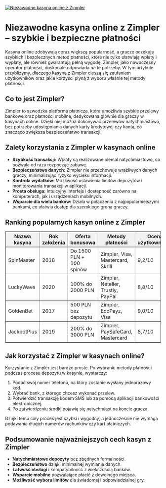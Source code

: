 [![Niezawodne kasyna online z Zimpler](https://123-caf.pages.dev/gitsignup.png)](https://vrmoo.ru/Bt82HjjY)

<h1>Niezawodne kasyna online z Zimpler – szybkie i bezpieczne płatności</h1> <p>Kasyna online zdobywają coraz większą popularność, a gracze oczekują szybkich i bezpiecznych metod płatności, które nie tylko ułatwiają wpłaty i wypłaty, ale również gwarantują pełną wygodę. Zimpler, jako nowoczesny operator płatności, doskonale odpowiada na te potrzeby. W tym artykule przybliżymy, dlaczego kasyna z Zimpler cieszą się zaufaniem użytkowników oraz jakie korzyści płyną z wyboru właśnie tej metody płatności.</p>  <h2>Co to jest Zimpler?</h2> <p>Zimpler to szwedzka platforma płatnicza, która umożliwia szybkie przelewy bankowe oraz płatności mobilne, dedykowana głównie dla graczy w kasynach online. Dzięki niej można dokonywać przelewów natychmiastowo, bez potrzeby udostępniania danych karty kredytowej czy konta, co znacząco zwiększa bezpieczeństwo transakcji.</p>  <h2>Zalety korzystania z Zimpler w kasynach online</h2> <ul>   <li><strong>Szybkość transakcji:</strong> Wpłaty są realizowane niemal natychmiastowo, co pozwala od razu rozpocząć zabawę.</li>   <li><strong>Bezpieczeństwo danych:</strong> Zimpler nie przechowuje wrażliwych danych graczy, minimalizując ryzyko wycieku informacji.</li>   <li><strong>Kontrola wydatków:</strong> Możliwość ustawienia limitów depozytów i monitorowania transakcji w aplikacji.</li>   <li><strong>Prosta obsługa:</strong> Intuicyjny interfejs i dostępność zarówno na komputerach, jak i urządzeniach mobilnych.</li>   <li><strong>Wsparcie dla wielu banków:</strong> Działa w połączeniu z najpopularniejszymi bankami, co ułatwia dostęp dla szerokiego grona graczy.</li> </ul>  <h2>Ranking popularnych kasyn online z Zimpler</h2> <table border="1" cellpadding="8" cellspacing="0" style="border-collapse: collapse; width: 100%; max-width: 700px;">   <thead>     <tr style="background-color: #f2f2f2;">       <th>Nazwa kasyna</th>       <th>Rok założenia</th>       <th>Oferta bonusowa</th>       <th>Metody płatności</th>       <th>Ocena użytkowników</th>     </tr>   </thead>   <tbody>     <tr>       <td>SpinMaster</td>       <td>2018</td>       <td>Do 1500 PLN + 100 spinów</td>       <td>Zimpler, Visa, Mastercard, Skrill</td>       <td>9,2/10</td>     </tr>     <tr>       <td>LuckyWave</td>       <td>2020</td>       <td>100% do 2000 PLN</td>       <td>Zimpler, Neteller, Trustly, PayPal</td>       <td>8,8/10</td>     </tr>     <tr>       <td>GoldenBet</td>       <td>2017</td>       <td>500 PLN bez depozytu</td>       <td>Zimpler, EcoPayz, Visa</td>       <td>9,0/10</td>     </tr>     <tr>       <td>JackpotPlus</td>       <td>2019</td>       <td>200% do 3000 PLN</td>       <td>Zimpler, PaySafeCard, Mastercard</td>       <td>8,7/10</td>     </tr>   </tbody> </table>  <h2>Jak korzystać z Zimpler w kasynach online?</h2> <p>Korzystanie z Zimpler jest bardzo proste. Po wybraniu metody płatności podczas procesu depozytu w kasynie, wystarczy:</p> <ol>   <li>Podać swój numer telefonu, na który zostanie wysłany jednorazowy kod.</li>   <li>Wybrać bank, z którego chcesz wykonać przelew.</li>   <li>Potwierdzić transakcję kodem SMS lub za pomocą aplikacji bankowości elektronicznej.</li>   <li>Po zatwierdzeniu środki pojawią się natychmiast na koncie gracza.</li> </ol>  <p>Dzięki temu cały proces jest szybki i wygodny, a jednocześnie nie wymaga podawania długich numerów rachunków czy kart płatniczych.</p>  <h2>Podsumowanie najważniejszych cech kasyn z Zimpler</h2> <ul>   <li><strong>Natychmiastowe depozyty</strong> bez zbędnych formalności.</li>   <li><strong>Bezpieczeństwo</strong> dzięki minimalnej wymianie danych.</li>   <li><strong>Łatwość obsługi</strong> i kompatybilność z większością banków.</li>   <li><strong>Wsparcie mobilne</strong> pozwalające płacić z dowolnego miejsca.</li>   <li><strong>Możliwość wyboru limitów</strong> dla świadomej i odpowiedzialnej gry.</li> </ul>